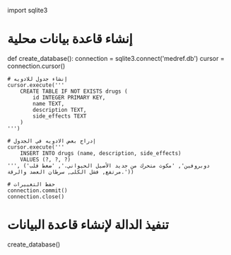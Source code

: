 import sqlite3

# إنشاء قاعدة بيانات محلية
def create_database():
    connection = sqlite3.connect('medref.db')
    cursor = connection.cursor()

    # إنشاء جدول للادويه
    cursor.execute('''
        CREATE TABLE IF NOT EXISTS drugs (
            id INTEGER PRIMARY KEY,
            name TEXT,
            description TEXT,
            side_effects TEXT
        )
    ''')

    # إدراج بعض الادويه في الجدول
    cursor.execute('''
        INSERT INTO drugs (name, description, side_effects)
        VALUES (?, ?, ?)
    ''', ('دوبروفين', 'مكوث متحرك من جديد الأصيل الحيواني.', 'ضغط قلب مرتفع, فشل الكلى, سرطان العضد والرقة.'))

    # حفظ التغييرات
    connection.commit()
    connection.close()

# تنفيذ الدالة لإنشاء قاعدة البيانات
create_database()
